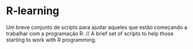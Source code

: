 # R-learning
Um breve conjunto de scripts para ajudar aqueles que estão começando a trabalhar com a programação R. // A brief set of scripts to help those starting to work with R programming.
